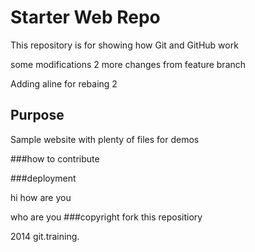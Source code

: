 



# Starter Web Repo

This repository is for showing how Git and GitHub work

some modifications 2
more changes from feature branch

Adding  aline for rebaing 2
## Purpose

Sample website with plenty of files for demos

###how to contribute

###deployment

hi how are you

who are you
###copyright
fork this repositiory

2014  git.training.
